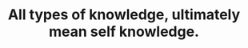 ---
title: "All types of knowledge, ultimately mean self knowledge."
type: quote
attribution: "Bruce Lee: The Lost Interview (1971)"
related:
  - Bruce Lee - Wikipedia
tags:
  - Bruce Lee
  - Quote
---